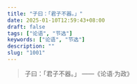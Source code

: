 ```yaml
---
title: "子曰：「君子不器。」"
date: 2025-01-10T12:59:43+08:00
draft: false
tags: ["论语", "节选"]
keywords: ["论语", "节选"]
description: ""
slug: "1001"
---
```


> 子曰：「君子不器。」
> ——《论语·为政》
